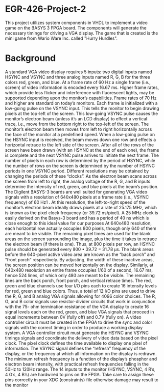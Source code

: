 # EGR-426-Project-2
This project utilizes system components in VHDL to implement a video game on the BASYS 3 FPGA board. The components will generate the necessary timings for driving a VGA display. The game that is created is the mini game from Wario Ware Inc. called "Hurry Hurdles".

# Background
A standard VGA video display requires 5 inputs: two digital inputs named HSYNC and VSYNC and three
analog inputs named R, G, B for the three colors red, green, and blue. At a frame rate of 60 Hz a single frame
(i.e., screen) of video information is encoded every 16.67 ms. Higher frame rates, which provide less flicker and
interference with fluorescent lights, may be supported depending upon the monitor’s capabilities. Frame rates of
70 Hz and higher are standard on today’s monitors.
Each frame is initialized with a low-going pulse on the VSYNC input. This tells the monitor to begin drawing
pixels at the top-left of the screen. This low-going VSYNC pulse causes the monitor’s electron beam (unless it’s
an LCD display) to effect a vertical trace, i.e., move from the bottom right to the top-left of the screen.
The monitor’s electron beam then moves from left to right horizontally across the face of the monitor at a
predefined speed. When a low-going pulse on the HSYNC input is received, the beam moves down one row and
effects a horizontal retrace to the left side of the screen. After all of the rows of the screen have been drawn
(with an HSYNC at the end of each one), the frame is complete and the next VSYNC pulse arrives to initiate
the next frame.
The number of pixels in each row is determined by the period of HSYNC, while the number of rows on the
screen is determined by the number of HSYNC periods in one VSYNC period. Different resolutions may be
obtained by changing the periods of these “clocks”.
As the electron beam scans across the screen from left to right, the analog voltage of the R, G, and B inputs
determine the intensity of red, green, and blue pixels at the beam’s position. 
The Digilent BASYS-3 boards are well suited for generating VGA video signals with a resolution of 640x480
pixels at a frame rate (i.e., VSYNC frequency) of 60 Hz1
. At this resolution, the left-to-right speed of the
monitor’s electron beam ideally draws pixels at a rate of 25.175 MHz, which is known as the pixel clock
frequency (or 39.72 ns/pixel). A 25 MHz clock is easily derived on the Basys-3 board and has a period of 40 ns
which is close enough to this ideal value for our purposes
At 640x480 resolution, each horizontal row actually occupies 800 pixels, though only 640 of them are meant to
be visible. The remaining pixel times are used for the blank areas on the screen surrounding the image, plus the
time it takes to retrace the electron beam (if there is one). Thus, at 800 pixels per row, an HSYNC pulse should
be generated every 800 • 39.72 = 31.78 µs. The blank areas before the 640-pixel active video area are known as
the “back porch” and “front porch” respectively. By adjusting, the width of these inactive areas, the screen
position can be moved horizontally on the display. Similarly, at 640x480 resolution an entire frame occupies
1/60 of a second, 16.67 ms, hence 524 lines, of which only 480 are meant to be visible. The remaining lines are
the back porch, front porch, and vertical retrace times.
The red, green and blue channels use four I/O pins each to create 16 intensity levels for red, green and blue
colors. Thus, a total of 12 I/O pins are used to drive the R, G, and B analog VGA signals allowing for 4096
color choices. The R, G, and B color signals use resistor-divider circuits that work in conjunction with the 75-
ohm termination resistance of the VGA display to create 16 signal levels each on the red, green, and blue VGA
signals that proceed in equal increments between 0V (fully off) and 0.7V (fully on).
A video controller circuit must be created in the FPGA to drive the sync and color signals with the correct
timing in order to produce a working display system. A VGA controller circuit must generate the HSYNC and
VSYNC timings signals and coordinate the delivery of video data based on the pixel clock. The pixel clock
defines the time available to display one pixel of information. The VSYNC signal defines the “refresh”
frequency of the display, or the frequency at which all information on the display is redrawn. The minimum
refresh frequency is a function of the display’s phosphor and electron beam intensity, with practical refresh
frequencies falling in the 50Hz to 120Hz range.
The 14 inputs to the monitor (HSYNC, VSYNC, 4 R’s, 4 G’s, 4 B’s) are hardwired to pins on the FPGA. Take
care to assign these pins correctly in your XDC (constraints) file otherwise damage may result to the monitor
